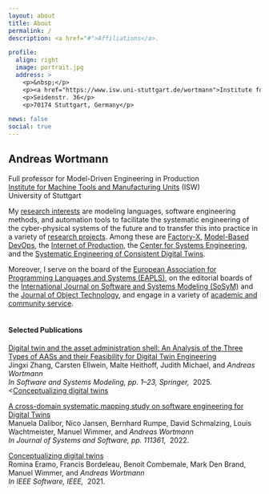 ```yaml
---
layout: about
title: About
permalink: /
description: <a href="#">Affiliations</a>. 

profile:
  align: right
  image: portrait.jpg
  address: >
    <p>&nbsp;</p>
    <p><a href="https://www.isw.uni-stuttgart.de/wortmann">Institute for Control Engineering of Machine Tools and Manufacturing Units (ISW)</a></p>
    <p>Seidenstr. 36</p>
    <p>70174 Stuttgart, Germany</p>

news: false
social: true
---
```


## **Andreas** Wortmann

Full professor for Model-Driven Engineering in Production<br/>
[Institute for Machine Tools and Manufacturing Units](https://www.isw.uni-stuttgart.de/en/) (ISW)<br/>
University of Stuttgart<br/>

My [research interests](https://awortmann.github.io/research/) are modeling languages, software engineering methods, and automation tools to facilitate the systematic engineering of the cyber-physical systems of the future and to transfer this into practice in a variety of [research projects](https://awortmann.github.io/projects/). 
Among these are [Factory-X](https://factory-x.org/de/), [Model-Based DevOps](https://mbdo.github.io/), the [Internet of Production](https://www.iop.rwth-aachen.de/cms/~gpfz/Produktionstechnik/?lidx=1), the [Center for Systems Engineering](https://cse.rwth-campus.com/), and the [Systematic Engineering of Consistent Digital Twins](https://www.rwth-aachen.de/go/id/vuc/lidx/1).

Moreover, I serve on the board of the [European Association for Programming Languages and Systems (EAPLS)](https://eapls.org/), on the editorial boards of the [International Journal on Software and Systems Modeling (SoSyM)](https://sosym.org/) and the [Journal of Object Technology](http://www.jot.fm/), and engage in a variety of [academic and community service](https://awortmann.github.io/service/).
<br/>
<br/>

#### Selected Publications

<a href="https://awortmann.github.io/downloads/paper/Digital_twin_and_the_asset_administration_shell.pdf">Digital twin and the asset administration shell: An Analysis of the Three Types of AASs and their Feasibility for Digital Twin Engineering</a><br/> <span class="author"> Jingxi Zhang, Carsten Ellwein, Malte Heithoff, Judith Michael, and <em>Andreas Wortmann</em>  </span><span class="periodical"> <!-- ARTICLE --> <br/><em>In Software and Systems Modeling, pp. 1–23, Springer, </em> <!-- INPROCEEDING --> &nbsp;2025. <<a href="https://github.com/awortmann/awortmann.github.io/raw/master/downloads/paper/Conceptualizing_digital_twins.pdf">Conceptualizing digital twins</a></span>

 <a href="https://github.com/awortmann/awortmann.github.io/raw/master/downloads/paper/ A_Cross-Domain_Systematic_Mapping_Study_on_Software_Engineering_for_Digital_Twins.pdf">A cross-domain systematic mapping study on software engineering for Digital Twins</a><br/> <span class="author"> Manuela Dalibor, Nico Jansen, Bernhard Rumpe, David Schmalzing, Louis Wachtmeister, Manuel Wimmer, and <em>Andreas Wortmann</em></span>  <span class="periodical"> <!-- ARTICLE --> <br/><em>In Journal of Systems and Software, pp. 111361, </em> <!-- INPROCEEDING --> &nbsp;2022.</span> 

<a href="https://github.com/awortmann/awortmann.github.io/raw/master/downloads/paper/Conceptualizing_digital_twins.pdf">Conceptualizing digital twins</a><br/> <span class="author"> Romina Eramo, Francis Bordeleau, Benoit Combemale, Mark Den Brand, Manuel Wimmer, and <em>Andreas Wortmann</em><br/></span>  <span class="periodical"> <!-- ARTICLE --> <em>In IEEE Software, IEEE, </em> <!-- INPROCEEDING --> &nbsp;2021.</span>  